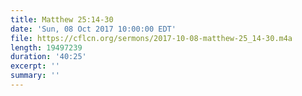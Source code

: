 ```yaml
---
title: Matthew 25:14-30
date: 'Sun, 08 Oct 2017 10:00:00 EDT'
file: https://cflcn.org/sermons/2017-10-08-matthew-25_14-30.m4a
length: 19497239
duration: '40:25'
excerpt: ''
summary: ''
---
```

